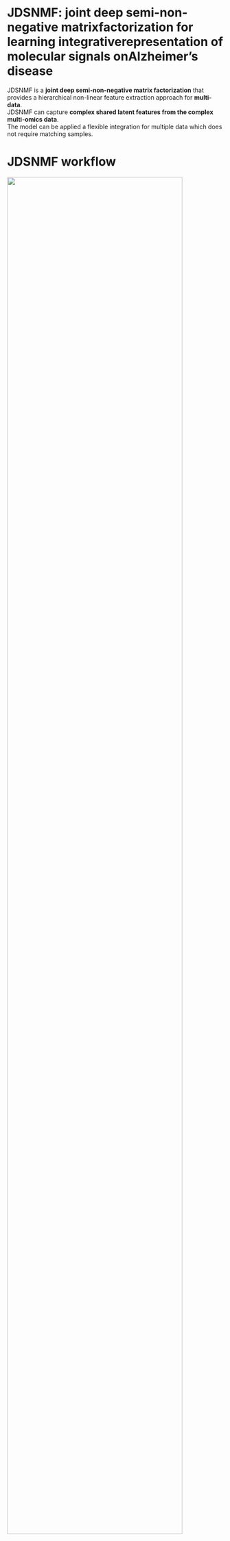 # JDSNMF: joint deep semi-non-negative matrixfactorization for learning integrativerepresentation of molecular signals onAlzheimer’s disease


JDSNMF is a **joint deep semi-non-negative matrix factorization** that provides a hierarchical non-linear feature extraction approach for **multi-data**. <br/>
JDSNMF can capture **complex shared latent features from the complex multi-omics data**.<br/>
The model  can be applied a flexible integration for multiple data which does not require matching samples.

# JDSNMF workflow
<img src="https://user-images.githubusercontent.com/37695581/111054762-6c3e4f00-84b2-11eb-8b46-4beb89c57491.jpg" width="90%" height="90%"> 

